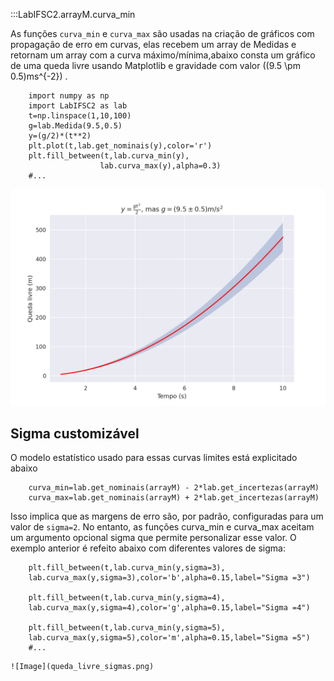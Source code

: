 :::LabIFSC2.arrayM.curva_min


As funções `curva_min` e `curva_max` são usadas na criação de gráficos com propagação de erro em curvas, elas recebem um array de Medidas e retornam um array com a curva máximo/mínima,abaixo consta um gráfico de uma queda livre usando Matplotlib e gravidade com valor \((9.5 \pm 0.5)ms^{-2}\) . 

```{.py3 linenums=1 hl_lines="5"}
    import numpy as np
    import LabIFSC2 as lab
    t=np.linspace(1,10,100)
    g=lab.Medida(9.5,0.5)
    y=(g/2)*(t**2)
    plt.plot(t,lab.get_nominais(y),color='r')
    plt.fill_between(t,lab.curva_min(y),
                    lab.curva_max(y),alpha=0.3)
    #...
```

![Image](queda_livre.png)

## Sigma customizável

O modelo estatístico usado para essas curvas limites está explicitado abaixo

```{.py3}
    curva_min=lab.get_nominais(arrayM) - 2*lab.get_incertezas(arrayM)
    curva_max=lab.get_nominais(arrayM) + 2*lab.get_incertezas(arrayM)
```

Isso implica que as margens de erro são, por padrão, configuradas para um valor de `sigma=2`. No entanto, as funções curva_min e curva_max aceitam um argumento opcional sigma que permite personalizar esse valor. O exemplo anterior é refeito abaixo com diferentes valores de sigma:

```{.py3}
    plt.fill_between(t,lab.curva_min(y,sigma=3),
    lab.curva_max(y,sigma=3),color='b',alpha=0.15,label="Sigma =3")

    plt.fill_between(t,lab.curva_min(y,sigma=4),
    lab.curva_max(y,sigma=4),color='g',alpha=0.15,label="Sigma =4")

    plt.fill_between(t,lab.curva_min(y,sigma=5),
    lab.curva_max(y,sigma=5),color='m',alpha=0.15,label="Sigma =5")
    #...
```
    ![Image](queda_livre_sigmas.png)
